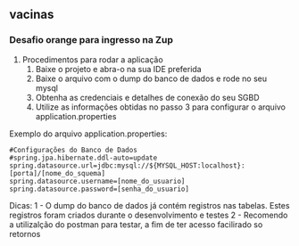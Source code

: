 ## vacinas
### Desafio orange para ingresso na Zup

1. Procedimentos para rodar a aplicação
    1. Baixe o projeto e abra-o na sua IDE preferida
    2. Baixe o arquivo com o dump do banco de dados e rode no seu mysql
    3. Obtenha as credenciais e detalhes de conexão do seu SGBD 
    4. Utilize as informações obtidas no passo 3 para configurar o arquivo application.properties

Exemplo do arquivo application.properties:
    
    #Configurações do Banco de Dados
    #spring.jpa.hibernate.ddl-auto=update
    spring.datasource.url=jdbc:mysql://${MYSQL_HOST:localhost}:[porta]/[nome_do_squema]
    spring.datasource.username=[nome_do_usuario]
    spring.datasource.password=[senha_do_usuario]
    
Dicas:
1 - O dump do banco de dados já contém registros nas tabelas. Estes registros foram criados durante o desenvolvimento e testes
2 - Recomendo a utilizalção do postman para testar, a fim de ter acesso facilirado so retornos

    


